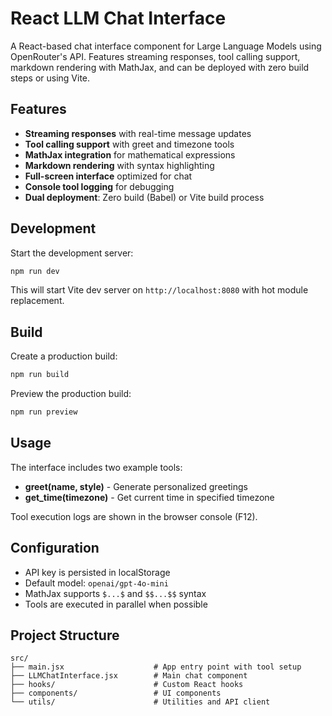 # React LLM Chat Interface

A React-based chat interface component for Large Language Models using OpenRouter's API. Features streaming responses, tool calling support, markdown rendering with MathJax, and can be deployed with zero build steps or using Vite.

## Features

- **Streaming responses** with real-time message updates
- **Tool calling support** with greet and timezone tools
- **MathJax integration** for mathematical expressions  
- **Markdown rendering** with syntax highlighting
- **Full-screen interface** optimized for chat
- **Console tool logging** for debugging
- **Dual deployment**: Zero build (Babel) or Vite build process

## Development

Start the development server:

```bash
npm run dev
```

This will start Vite dev server on `http://localhost:8080` with hot module replacement.

## Build

Create a production build:

```bash
npm run build
```

Preview the production build:

```bash
npm run preview
```

## Usage

The interface includes two example tools:

- **greet(name, style)** - Generate personalized greetings
- **get_time(timezone)** - Get current time in specified timezone

Tool execution logs are shown in the browser console (F12).

## Configuration

- API key is persisted in localStorage
- Default model: `openai/gpt-4o-mini`
- MathJax supports `$...$` and `$$...$$` syntax
- Tools are executed in parallel when possible

## Project Structure

```
src/
├── main.jsx                    # App entry point with tool setup
├── LLMChatInterface.jsx        # Main chat component
├── hooks/                      # Custom React hooks
├── components/                 # UI components
└── utils/                      # Utilities and API client
```